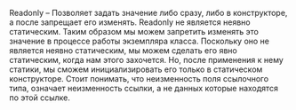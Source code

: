 Readonly – Позволяет задать значение либо сразу, либо в конструкторе, а после запрещает его изменять. 
Readonly не является неявно статическим. Таким образом мы можем запретить изменять это значение в процессе работы экземпляра класса. Поскольку оно не является неявно статическим, мы можем сделать его явно статическим, когда нам этого захочется. 
Но, после применения к нему статики, мы сможем инициализировать его только в статическом конструкторе.
Стоит понимать, что неизменность поля ссылочного типа, означает неизменность ссылки, а не данных которые находятся по этой ссылке.